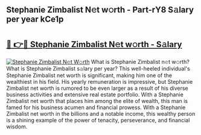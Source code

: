 ## Stephanie Zimbalist N𝚎t w𝚘rth - Part-rY8 S𝚊lary per year kCe1p

# <h2><a href="http://gc1hk2.nevu.top/?p=Stephanie+Zimbalist">🔗 👉🔴 Stephanie Zimbalist N𝚎t w𝚘rth - S𝚊lary</a></h2>

[![Stephanie Zimbalist N𝚎t W𝚘rth](https://i.imgur.com/Oavwk0R.jpeg)](http://gc1hk2.nevu.top/?p=Stephanie+Zimbalist)
What is Stephanie Zimbalist n𝚎t w𝚘rth? What is Stephanie Zimbalist s𝚊lary per year?
This well-heeled individual's Stephanie Zimbalist net worth is significant, making him one of the wealthiest in his field. His yearly remuneration is impressive, but Stephanie Zimbalist net worth is rumored to be even larger as a result of his diverse business activities and extensive real estate portfolio. With a Stephanie Zimbalist net worth that places him among the elite of wealth, this man is famed for his business acumen and financial prowess. With a Stephanie Zimbalist net worth in the billions and a notable income, this wealthy person is a shining example of the power of tenacity, perseverance, and financial wisdom.
